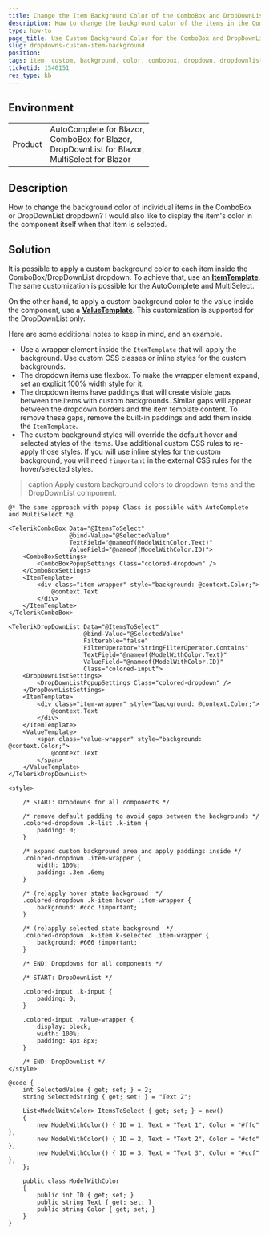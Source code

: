 ```yaml
---
title: Change the Item Background Color of the ComboBox and DropDownList
description: How to change the background color of the items in the ComboBox dropdown?
type: how-to
page_title: Use Custom Background Color for the ComboBox and DropDownList Items
slug: dropdowns-custom-item-background
position: 
tags: item, custom, background, color, combobox, dropdown, dropdownlist
ticketid: 1540151
res_type: kb
---
```


## Environment

<table>
    <tbody>
        <tr>
            <td>Product</td>
            <td>
                AutoComplete for Blazor,<br />
                ComboBox for Blazor,<br />
                DropDownList for Blazor,<br />
                MultiSelect for Blazor
            </td>
        </tr>
    </tbody>
</table>


## Description

How to change the background color of individual items in the ComboBox or DropDownList dropdown? I would also like to display the item's color in the component itself when that item is selected.

## Solution

It is possible to apply a custom background color to each item inside the ComboBox/DropDownList dropdown. To achieve that, use an [**ItemTemplate**](slug:components/dropdownlist/templates). The same customization is possible for the AutoComplete and MultiSelect.

On the other hand, to apply a custom background color to the value inside the component, use a [**ValueTemplate**](slug:components/dropdownlist/templates). This customization is supported for the DropDownList only.

Here are some additional notes to keep in mind, and an example.

* Use a wrapper element inside the `ItemTemplate` that will apply the background. Use custom CSS classes or inline styles for the custom backgrounds.
* The dropdown items use flexbox. To make the wrapper element expand, set an explicit 100% width style for it.
* The dropdown items have paddings that will create visible gaps between the items with custom backgrounds. Similar gaps will appear between the dropdown borders and the item template content. To remove these gaps, remove the built-in paddings and add them inside the `ItemTemplate`.
* The custom background styles will override the default hover and selected styles of the items. Use additional custom CSS rules to re-apply those styles. If you will use inline styles for the custom background, you will need `!important` in the external CSS rules for the hover/selected styles.

>caption Apply custom background colors to dropdown items and the DropDownList component.

````RAZOR
@* The same approach with popup Class is possible with AutoComplete and MultiSelect *@

<TelerikComboBox Data="@ItemsToSelect"
                 @bind-Value="@SelectedValue"
                 TextField="@nameof(ModelWithColor.Text)"
                 ValueField="@nameof(ModelWithColor.ID)">
    <ComboBoxSettings>
        <ComboBoxPopupSettings Class="colored-dropdown" />
    </ComboBoxSettings>
    <ItemTemplate>
        <div class="item-wrapper" style="background: @context.Color;">
            @context.Text
        </div>
    </ItemTemplate>
</TelerikComboBox>

<TelerikDropDownList Data="@ItemsToSelect"
                     @bind-Value="@SelectedValue"
                     Filterable="false"
                     FilterOperator="StringFilterOperator.Contains"
                     TextField="@nameof(ModelWithColor.Text)"
                     ValueField="@nameof(ModelWithColor.ID)"
                     Class="colored-input">
    <DropDownListSettings>
        <DropDownListPopupSettings Class="colored-dropdown" />
    </DropDownListSettings>
    <ItemTemplate>
        <div class="item-wrapper" style="background: @context.Color;">
            @context.Text
        </div>
    </ItemTemplate>
    <ValueTemplate>
        <span class="value-wrapper" style="background: @context.Color;">
            @context.Text
        </span>
    </ValueTemplate>
</TelerikDropDownList>

<style>

    /* START: Dropdowns for all components */

    /* remove default padding to avoid gaps between the backgrounds */
    .colored-dropdown .k-list .k-item {
        padding: 0;
    }

    /* expand custom background area and apply paddings inside */
    .colored-dropdown .item-wrapper {
        width: 100%;
        padding: .3em .6em;
    }

    /* (re)apply hover state background  */
    .colored-dropdown .k-item:hover .item-wrapper {
        background: #ccc !important;
    }

    /* (re)apply selected state background  */
    .colored-dropdown .k-item.k-selected .item-wrapper {
        background: #666 !important;
    }

    /* END: Dropdowns for all components */

    /* START: DropDownList */

    .colored-input .k-input {
        padding: 0;
    }

    .colored-input .value-wrapper {
        display: block;
        width: 100%;
        padding: 4px 8px;
    }

    /* END: DropDownList */
</style>

@code {
    int SelectedValue { get; set; } = 2;
    string SelectedString { get; set; } = "Text 2";

    List<ModelWithColor> ItemsToSelect { get; set; } = new()
    {
        new ModelWithColor() { ID = 1, Text = "Text 1", Color = "#ffc" },
        new ModelWithColor() { ID = 2, Text = "Text 2", Color = "#cfc" },
        new ModelWithColor() { ID = 3, Text = "Text 3", Color = "#ccf" },
    };

    public class ModelWithColor
    {
        public int ID { get; set; }
        public string Text { get; set; }
        public string Color { get; set; }
    }
}
````

